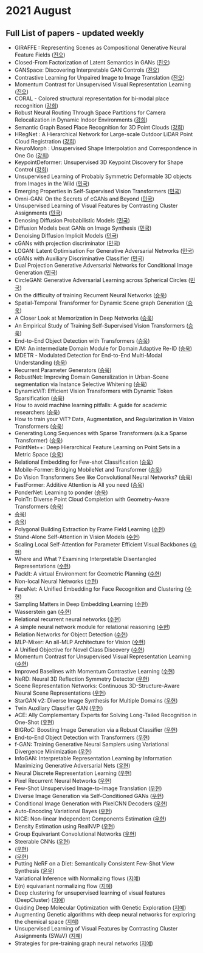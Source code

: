 # 2021 August
## Full List of papers - updated weekly
* GIRAFFE : Representing Scenes as Compositional Generative Neural Feature Fields ([진오](./summary/jinoh_1.md))
* Closed-From Factorization of Latent Semantics in GANs ([진오](./summary/jinoh_3.md))
* GANSpace: Discovering Interpretable GAN Controls ([진오](./summary/jinoh_4.md))
* Contrastive Learning for Unpaired Image to Image Translation ([진오](./summary/jinoh_6.md))
* Momentum Contrast for Unsupervised Visual Representation Learning ([진오](./summary/jinoh_7.md))
* CORAL - Colored structural representation for bi-modal place recognition ([강희](./summary/kanghee_2.md))
* Robust Neural Routing Through Space Partitions for Camera Relocalization in Dynamic Indoor Environments ([강희](./summary/kanghee_3.md))
* Semantic Graph Based Place Recognition for 3D Point Clouds ([강희](./summary/kanghee_5.md))
* HRegNet : A Hierarchical Network for Large-scale Outdoor LiDAR Point Cloud Registration ([강희](./summary/kanghee_6.md))
* NeuroMorph : Unsupervised Shape Interpolation and Correspondence in One Go ([강희](./summary/kanghee_12.md))
* KeypointDeformer: Unsupervised 3D Keypoint Discovery for Shape Control ([강희](./summary/kanghee_26.md))
* Unsupervised Learning of Probably Symmetric Deformable 3D objects from Images in the Wild ([민국](./summary/minguk_1.md))
* Emerging Properties in Self-Supervised Vision Transformers ([민국](./summary/minguk_2.md))
* Omni-GAN: On the Secrets of cGANs and Beyond ([민국](./summary/minguk_3.md))
* Unsupervised Learning of Visual Features by Contrasting Cluster Assignments ([민국](./summary/minguk_4.md))
* Denosing Diffusion Probabilistic Models ([민국](./summary/minguk_5.md))
* Diffusion Models beat GANs on Image Synthesis ([민국](./summary/minguk_6.md))
* Denoising Diffusion Implicit Models ([민국](./summary/minguk_7.md))
* cGANs with projection discriminator ([민국](./summary/minguk_8.md))
* LOGAN: Latent Optimisation For Generative Adversarial Networks ([민국](./summary/minguk_9.md))
* cGANs with Auxiliary Discriminative Classifier ([민국](./summary/minguk_10.md))
* Dual Projection Generative Adversarial Networks for Conditional Image Generation ([민국](./summary/minguk_11.md))
* CircleGAN: Generative Adversarial Learning across Spherical Circles ([민국](./summary/minguk_12.md))
* On the difficulty of training Recurrent Neural Networks ([승욱](./summary/seungwook_2.md))
* Spatial-Temporal Transformer for Dynamic Scene graph Generation ([승욱](./summary/seungwook_3.md))
* A Closer Look at Memorization in Deep Networks ([승욱](./summary/seungwook_4.md))
* An Empirical Study of Training Self-Supervised Vision Transformers ([승욱](./summary/seungwook_5.md))
* End-to-End Object Detection with Transformers ([승욱](./summary/seungwook_6.md))
* IDM: An intermediate Domain Module for Domain Adaptive Re-ID ([승욱](./summary/seungwook_9.md))
* MDETR - Modulated Detection for End-to-End Multi-Modal Understanding ([승욱](./summary/seungwook_10.md))
* Recurrent Parameter Generators ([승욱](./summary/seungwook_11.md))
* RobustNet: Improving Domain Generalization in Urban-Scene segmentation via Instance Selective Whitening ([승욱](./summary/seungwook_12.md))
* DynamicViT: Efficient Vision Transformers with Dynamic Token Sparsification ([승욱](./summary/seungwook_13.md))
* How to avoid machine learning pitfalls: A guide for academic researchers ([승욱](./summary/seungwook_16.md))
* How to train your ViT? Data, Augmentation, and Regularization in Vision Transformers ([승욱](./summary/seungwook_17.md))
* Generating Long Sequences with Sparse Transformers (a.k.a Sparse Transformer) ([승욱](./summary/seungwook_18.md))
* PointNet++: Deep Hierarchical Feature Learning on Point Sets in a Metric Space ([승욱](./summary/seungwook_19.md))
* Relational Embedding for Few-shot Classification ([승욱](./summary/seungwook_20.md))
* Mobile-Former: Bridging MobileNet and Transformer ([승욱](./summary/seungwook_23.md))
* Do Vision Transformers See like Convolutional Neural Networks? ([승욱](./summary/seungwook_24.md))
* FastFormer: Additive Attention is All you need ([승욱](./summary/seungwook_25.md))
* PonderNet: Learning to ponder ([승욱](./summary/seungwook_26.md))
* PoinTr: Diverse Point Cloud Completion with Geometry-Aware Transformers ([승욱](./summary/seungwook_29.md))
* [승욱](./summary/seungwook_30.md))
* [승욱](./summary/seungwook_31.md))
* Polygonal Building Extraction by Frame Field Learning ([수현](./summary/suhyeon_1.md))
* Stand-Alone Self-Attention in Vision Models ([수현](./summary/suhyeon_2.md))
* Scaling Local Self-Attention for Parameter Efficient Visual Backbones ([수현](./summary/suhyeon_3.md))
* Where and What ? Examining Interpretable Disentangled Representations ([수현](./summary/suhyeon_4.md))
* PackIt: A virtual Environment for Geometric Planning ([수현](./summary/suhyeon_5.md))
* Non-local Neural Networks ([수현](./summary/suhyeon_9.md))
* FaceNet: A Unified Embedding for Face Recognition and Clustering ([수현](./summary/suhyeon_10.md))
* Sampling Matters in Deep Embedding Learning ([수현](./summary/suhyeon_11.md))
* Wasserstein gan ([수현](./summary/suhyeon_12.md))
* Relational recurrent neural networks ([수현](./summary/suhyeon_13.md))
* A simple neural network module for relational reasoning ([수현](./summary/suhyeon_17.md))
* Relation Networks for Object Detection ([수현](./summary/suhyeon_18.md))
* MLP-Mixer: An all-MLP Architecture for Vision ([수현](./summary/suhyeon_25.md))
* A Unified Objective for Novel Class Discovery ([수현](./summary/suhyeon_26.md))
* Momentum Contrast for Unsupervised Visual Representation Learning ([수현](./summary/suhyeon_28.md))
* Improved Baselines with Momentum Contrastive Learning  ([수현](./summary/suhyeon_29.md))
* NeRD: Neural 3D Reflection Symmetry Detector ([우현](./summary/woohyeon_2.md))
* Scene Representation Networks: Continuous 3D-Structure-Aware Neural Scene Representations ([우현](./summary/woohyeon_3.md))
* StarGAN v2: Diverse Image Synthesis for Multiple Domains ([우현](./summary/woohyeon_4.md))
* Twin Auxiliary Classifier GAN ([우현](./summary/woohyeon_5.md))
* ACE: Ally Complementary Experts for Solving Long-Tailed Recognition in One-Shot ([우현](./summary/woohyeon_6.md))
* BIGRoC: Boosting Image Generation via a Robust Classifier ([우현](./summary/woohyeon_9.md))
* End-to-End Object Detection with Transformers ([우현](./summary/woohyeon_10.md))
* f-GAN: Training Generative Neural Samplers using Variational Divergence Minimization ([우현](./summary/woohyeon_11.md))
* InfoGAN: Interpretable Representation Learning by Information Maximizing Generative Adversarial Nets ([우현](./summary/woohyeon_12.md))
* Neural Discrete Representation Learning ([우현](./summary/woohyeon_13.md))
* Pixel Recurrent Neural Networks ([우현](./summary/woohyeon_14.md))
* Few-Shot Unsupervised Image-to-Image Translation ([우현](./summary/woohyeon_15.md))
* Diverse Image Generation via Self-Conditioned GANs ([우현](./summary/woohyeon_16.md))
* Conditional Image Generation with PixelCNN Decoders ([우현](./summary/woohyeon_17.md))
* Auto-Encoding Variational Bayes ([우현](./summary/woohyeon_23.md))
* NICE: Non-linear Independent Components Estimation ([우현](./summary/woohyeon_24.md))
* Density Estimation using RealNVP ([우현](./summary/woohyeon_25.md))
* Group Equivariant Convolutional Networks ([우현](./summary/woohyeon_26.md))
* Steerable CNNs ([우현](./summary/woohyeon_27.md))
* ([우현](./summary/woohyeon_30.md))
* ([우현](./summary/woohyeon_31.md))
* Putting NeRF on a Diet: Semantically Consistent Few-Shot View Synthesis ([윤우](./summary/yoonwoo_3.md))
* Variational Inference with Normalizing flows ([지예](./summary/jiye_1.md))
* E(n) equivariant normalizing flow ([지예](./summary/jiye_2.md))
* Deep clustering for unsupervised learning of visual features (DeepCluster) ([지예](./summary/jiye_3.md))
* Guiding Deep Molecular Optimization with Genetic Exploration ([지예](./summary/jiye_4.md))
* Augmenting Genetic algorithms with deep neural networks for exploring the chemical space ([지예](./summary/jiye_5.md))
* Unsupervised Learning of Visual Features by Contrasting Cluster Assignments (SWaV) ([지예](./summary/jiye_6.md))
* Strategies for pre-training graph neural networks ([지예](./summary/jiye_7.md))


